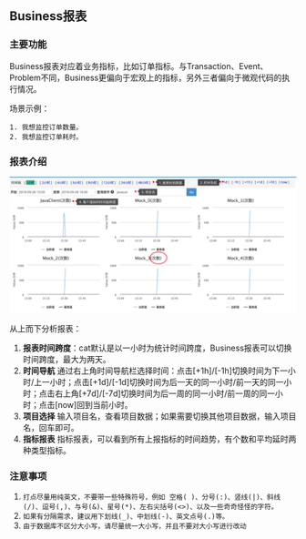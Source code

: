 ## Business报表

### 主要功能
Business报表对应着业务指标，比如订单指标。与Transaction、Event、Problem不同，Business更偏向于宏观上的指标，另外三者偏向于微观代码的执行情况。

场景示例：
```
1. 我想监控订单数量。
2. 我想监控订单耗时。
```

### 报表介绍

![](../../resources/ch1-report/business.png)

从上而下分析报表：

1. **报表时间跨度**：cat默认是以一小时为统计时间跨度，Business报表可以切换时间跨度，最大为两天。
2. **时间导航** 通过右上角时间导航栏选择时间：点击[+1h]/[-1h]切换时间为下一小时/上一小时；点击[+1d]/[-1d]切换时间为后一天的同一小时/前一天的同一小时；点击右上角[+7d]/[-7d]切换时间为后一周的同一小时/前一周的同一小时；点击[now]回到当前小时。
3. **项目选择** 输入项目名，查看项目数据；如果需要切换其他项目数据，输入项目名，回车即可。
4. **指标报表** 指标报表，可以看到所有上报指标的时间趋势，有个数和平均延时两种类型指标。


### 注意事项
1. `打点尽量用纯英文，不要带一些特殊符号，例如 空格( )、分号(:)、竖线(|)、斜线(/)、逗号(,)、与号(&)、星号(*)、左右尖括号(<>)、以及一些奇奇怪怪的字符。`
2. `如果有分隔需求，建议用下划线(_)、中划线(-)、英文点号(.)等。`
3. `由于数据库不区分大小写，请尽量统一大小写，并且不要对大小写进行改动`


